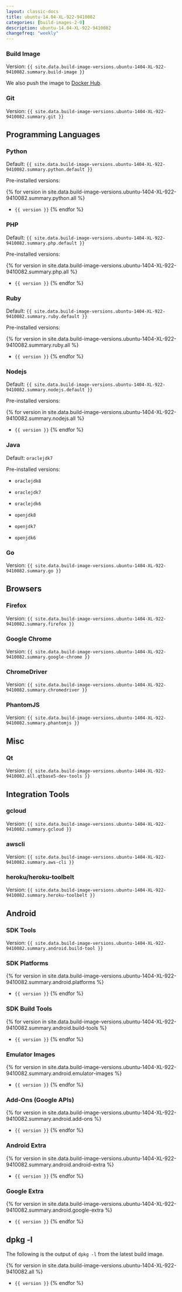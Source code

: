 ```yaml
---
layout: classic-docs
title: ubuntu-14.04-XL-922-9410082
categories: [build-images-2-0]
description: ubuntu-14.04-XL-922-9410082
changefreq: "weekly"
---
```


### Build Image

Version: `{{ site.data.build-image-versions.ubuntu-1404-XL-922-9410082.summary.build-image }}`

We also push the image to [Docker Hub](https://hub.docker.com/r/circleci/build-image/tags/).

### Git

Version: `{{ site.data.build-image-versions.ubuntu-1404-XL-922-9410082.summary.git }}`

## Programming Languages

### Python

Default: `{{ site.data.build-image-versions.ubuntu-1404-XL-922-9410082.summary.python.default }}`

Pre-installed versions:

{% for version in site.data.build-image-versions.ubuntu-1404-XL-922-9410082.summary.python.all %}
- `{{ version }}`
{% endfor %}

### PHP

Default: `{{ site.data.build-image-versions.ubuntu-1404-XL-922-9410082.summary.php.default }}`

Pre-installed versions:

{% for version in site.data.build-image-versions.ubuntu-1404-XL-922-9410082.summary.php.all %}
- `{{ version }}`
{% endfor %}

### Ruby

Default: `{{ site.data.build-image-versions.ubuntu-1404-XL-922-9410082.summary.ruby.default }}`

Pre-installed versions:

{% for version in site.data.build-image-versions.ubuntu-1404-XL-922-9410082.summary.ruby.all %}
- `{{ version }}`
{% endfor %}

### Nodejs

Default: `{{ site.data.build-image-versions.ubuntu-1404-XL-922-9410082.summary.nodejs.default }}`

Pre-installed versions:

{% for version in site.data.build-image-versions.ubuntu-1404-XL-922-9410082.summary.nodejs.all %}
- `{{ version }}`
{% endfor %}

<!--
Kludge ahead! circle.yml expects abbreviated version name e.g. openjdk8 but
the actual name on build image is different e.g. openjdk-8-jre.
Since there is no reliable way to map the name that circle.yml expects and the name
actually installed correctly, we hardcode versions here.
-->

### Java

Default: `oraclejdk7`

Pre-installed versions:

- `oraclejdk8`

- `oraclejdk7`

- `oraclejdk6`

- `openjdk8`

- `openjdk7`

- `openjdk6`

### Go

Version: `{{ site.data.build-image-versions.ubuntu-1404-XL-922-9410082.summary.go }}`

## Browsers

### Firefox

Version: `{{ site.data.build-image-versions.ubuntu-1404-XL-922-9410082.summary.firefox }}`

### Google Chrome

Version: `{{ site.data.build-image-versions.ubuntu-1404-XL-922-9410082.summary.google-chrome }}`

### ChromeDriver

Version: `{{ site.data.build-image-versions.ubuntu-1404-XL-922-9410082.summary.chromedriver }}`

### PhantomJS

Version: `{{ site.data.build-image-versions.ubuntu-1404-XL-922-9410082.summary.phantomjs }}`

## Misc

### Qt

Version: `{{ site.data.build-image-versions.ubuntu-1404-XL-922-9410082.all.qtbase5-dev-tools }}`

## Integration Tools

### gcloud

Version: `{{ site.data.build-image-versions.ubuntu-1404-XL-922-9410082.summary.gcloud }}`

### awscli

Version: `{{ site.data.build-image-versions.ubuntu-1404-XL-922-9410082.summary.aws-cli }}`

### heroku/heroku-toolbelt

Version: `{{ site.data.build-image-versions.ubuntu-1404-XL-922-9410082.summary.heroku-toolbelt }}`

## Android

### SDK Tools

Version: `{{ site.data.build-image-versions.ubuntu-1404-XL-922-9410082.summary.android.build-tool }}`

### SDK Platforms

{% for version in site.data.build-image-versions.ubuntu-1404-XL-922-9410082.summary.android.platforms %}
- `{{ version }}`
{% endfor %}

### SDK Build Tools

{% for version in site.data.build-image-versions.ubuntu-1404-XL-922-9410082.summary.android.build-tools %}
- `{{ version }}`
{% endfor %}

### Emulator Images

{% for version in site.data.build-image-versions.ubuntu-1404-XL-922-9410082.summary.android.emulator-images %}
- `{{ version }}`
{% endfor %}

### Add-Ons (Google APIs)

{% for version in site.data.build-image-versions.ubuntu-1404-XL-922-9410082.summary.android.add-ons %}
- `{{ version }}`
{% endfor %}

### Android Extra

{% for version in site.data.build-image-versions.ubuntu-1404-XL-922-9410082.summary.android.android-extra %}
- `{{ version }}`
{% endfor %}

### Google Extra

{% for version in site.data.build-image-versions.ubuntu-1404-XL-922-9410082.summary.android.google-extra %}
- `{{ version }}`
{% endfor %}

## dpkg -l

The following is the output of `dpkg -l` from the latest build image.

{% for version in site.data.build-image-versions.ubuntu-1404-XL-922-9410082.all %}
- `{{ version }}`
{% endfor %}
